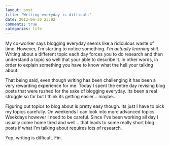 ```yaml
---
layout: post
title: "Writing everyday is difficult"
date: 2012-06-30 23:02
comments: true
categories: life
---
```


My co-worker says blogging everyday seems like a ridiculous waste of time. However, I'm starting
to notice something. *I'm actually learning shit*. Writing about a different topic each day forces 
you to do research and then understand a topic so well that your able to describe it. In other words, in
order to explain something you have to know what the hell your talking about.

That being said, even though writing has been challenging it has been a very rewarding experience for me. Today I spent the entire 
day revising blog posts that were rushed for the sake of blogging everyday. 
Its been a real struggle so far but I think its getting easier... maybe...

Figuring out topics to blog about is pretty easy though. Its just I have to pick my topics
carefully. On weekends I can look into more advanced topics. Weekdays however
I need to be careful. Since I've been working all day I usually come home tired and well... that leads
to some really short blog posts if what I'm talking about requires lots of research.

Yep, writing is difficult. Fin.
